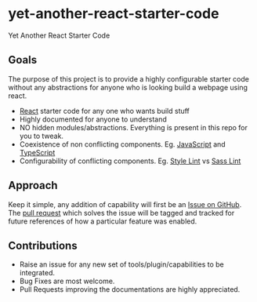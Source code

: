 # yet-another-react-starter-code

Yet Another React Starter Code

## Goals

The purpose of this project is to provide a highly configurable starter code without any abstractions for anyone who is looking build a webpage using react.

- [React] starter code for any one who wants build stuff
- Highly documented for anyone to understand
- NO hidden modules/abstractions. Everything is present in this repo for you to tweak.
- Coexistence of non conflicting components. Eg. [JavaScript] and [TypeScript]
- Configurability of conflicting components. Eg. [Style Lint] vs [Sass Lint]

## Approach

Keep it simple, any addition of capability will first be an [Issue on GitHub]. The [pull request] which solves the issue will be tagged and tracked for future references of how a particular feature was enabled.

[Style Lint]: https://stylelint.io/
[Sass Lint]: https://www.npmjs.com/package/sass-lint
[JavaScript]: https://developer.mozilla.org/en-US/docs/Web/JavaScript
[TypeScript]: https://www.typescriptlang.org/
[React]: https://reactjs.org/
[Issue on GitHub]: https://github.com/MadaraUchiha-314/yet-another-react-starter-code/issues
[pull request]: https://github.com/MadaraUchiha-314/yet-another-react-starter-code/pulls

## Contributions
- Raise an issue for any new set of tools/plugin/capabilities to be integrated.
- Bug Fixes are most welcome.
- Pull Requests improving the documentations are highly appreciated.
